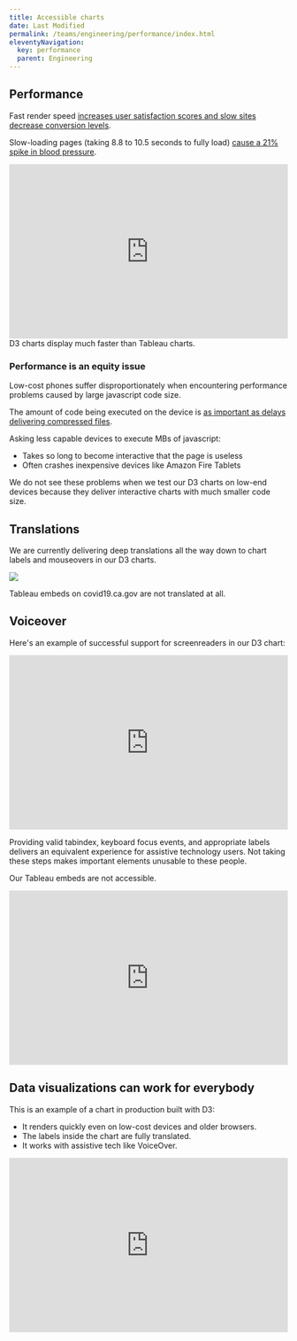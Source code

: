```yaml
---
title: Accessible charts
date: Last Modified 
permalink: /teams/engineering/performance/index.html
eleventyNavigation:
  key: performance
  parent: Engineering
---
```


<style>
#navigation {
  display: none !important;
}
#main {
  padding-left: 0 !important;
}
iframe {
  max-width: 100%;
}
.footer-nav {
  display: none !important;
}
</style>

## Performance

Fast render speed <a href="https://web.dev/why-speed-matters/">increases user satisfaction scores and slow sites decrease conversion levels</a>.

Slow-loading pages (taking 8.8 to 10.5 seconds to fully load) <a href="https://au.pcmag.com/news/84535/study-finds-bad-web-design-is-killing-us-all-with-stress">cause a 21% spike in blood pressure</a>.

<iframe width="560" height="315" src="https://www.youtube.com/embed/xki_Jo0NlM4" frameborder="0" allow="accelerometer; autoplay; clipboard-write; encrypted-media; gyroscope; picture-in-picture" allowfullscreen></iframe>
D3 charts display much faster than Tableau charts.

### Performance is an equity issue

Low-cost phones suffer disproportionately when encountering performance problems caused by large javascript code size.

The amount of code being executed on the device is <a href="https://nolanlawson.com/2021/02/23/javascript-performance-beyond-bundle-size/">as important as delays delivering compressed files</a>.

Asking less capable devices to execute MBs of javascript:
- Takes so long to become interactive that the page is useless
- Often crashes inexpensive devices like Amazon Fire Tablets

We do not see these problems when we test our D3 charts on low-end devices because they deliver interactive charts with much smaller code size.

## Translations

We are currently delivering deep translations all the way down to chart labels and mouseovers in our D3 charts.

<img src="https://cagov.github.io/covid19.ca.gov-site-handbook/static/img/viet-chart.jpg">

Tableau embeds on covid19.ca.gov are not translated at all.

## Voiceover

Here's an example of successful support for screenreaders in our D3 chart:

<iframe width="560" height="315" src="https://www.youtube.com/embed/gjkyxqUEpbk" frameborder="0" allow="accelerometer; autoplay; clipboard-write; encrypted-media; gyroscope; picture-in-picture" allowfullscreen></iframe>

Providing valid tabindex, keyboard focus events, and appropriate labels delivers an equivalent experience for assistive technology users. Not taking these steps makes important elements unusable to these people.

Our Tableau embeds are not accessible.

<iframe width="560" height="315" src="https://www.youtube.com/embed/mI2jFD6Wbdo" frameborder="0" allow="accelerometer; autoplay; clipboard-write; encrypted-media; gyroscope; picture-in-picture" allowfullscreen></iframe>

## Data visualizations can work for everybody

This is an example of a chart in production built with D3:
- It renders quickly even on low-cost devices and older browsers.
- The labels inside the chart are fully translated.
- It works with assistive tech like VoiceOver.

<iframe width="560" height="315" src="https://www.youtube.com/embed/zJGe0Xy8sqk" frameborder="0" allow="accelerometer; autoplay; clipboard-write; encrypted-media; gyroscope; picture-in-picture" allowfullscreen></iframe>


